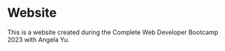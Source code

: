 # Website
This is a website created during the Complete Web Developer Bootcamp 2023 with Angela Yu.

